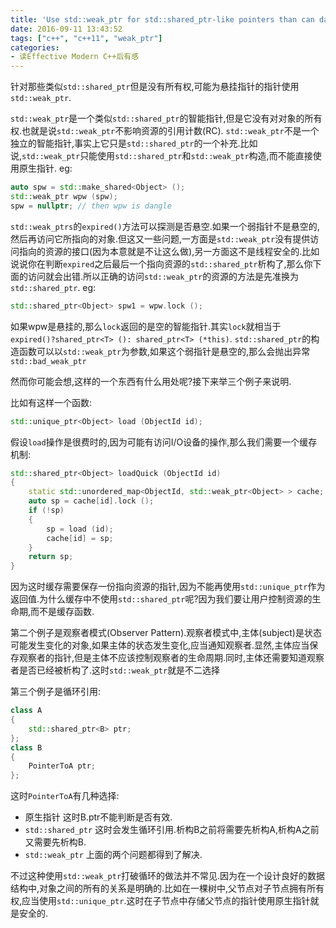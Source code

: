 ```yaml
---
title: 'Use std::weak_ptr for std::shared_ptr-like pointers than can dangle'
date: 2016-09-11 13:43:52
tags: ["c++", "c++11", "weak_ptr"]
categories:
- 读Effective Modern C++后有感
---
```

针对那些类似`std::shared_ptr`但是没有所有权,可能为悬挂指针的指针使用`std::weak_ptr`.

<!-- more -->

`std::weak_ptr`是一个类似`std::shared_ptr`的智能指针,但是它没有对对象的所有权.也就是说`std::weak_ptr`不影响资源的引用计数(RC).
`std::weak_ptr`不是一个独立的智能指针,事实上它只是`std::shared_ptr`的一个补充.比如说,`std::weak_ptr`只能使用`std::shared_ptr`和`std::weak_ptr`构造,而不能直接使用原生指针.
eg:
``` c++
auto spw = std::make_shared<Object> ();
std::weak_ptr wpw (spw);
spw = nullptr; // then wpw is dangle
```

`std::weak_ptrs`的`expired()`方法可以探测是否悬空.如果一个弱指针不是悬空的,然后再访问它所指向的对象.但这又一些问题,一方面是`std::weak_ptr`没有提供访问指向的资源的接口(因为本意就是不让这么做),另一方面这不是线程安全的.比如说说你在判断`expired`之后最后一个指向资源的`std::shared_ptr`析构了,那么你下面的访问就会出错.所以正确的访问`std::weak_ptr`的资源的方法是先准换为`std::shared_ptr`.
eg:
``` c++
std::shared_ptr<Object> spw1 = wpw.lock ();
```
如果wpw是悬挂的,那么`lock`返回的是空的智能指针.其实`lock`就相当于`expired()?shared_ptr<T> (): shared_ptr<T> (*this)`.
`std::shared_ptr`的构造函数可以以`std::weak_ptr`为参数,如果这个弱指针是悬空的,那么会抛出异常`std::bad_weak_ptr`

然而你可能会想,这样的一个东西有什么用处呢?接下来举三个例子来说明.

比如有这样一个函数:
``` c++
std::unique_ptr<Object> load (ObjectId id);
```
假设`load`操作是很费时的,因为可能有访问I/O设备的操作,那么我们需要一个缓存机制:
``` c++
std::shared_ptr<Object> loadQuick (ObjectId id)
{
    static std::unordered_map<ObjectId, std::weak_ptr<Object> > cache;
    auto sp = cache[id].lock ();
    if (!sp)
    {
        sp = load (id);
        cache[id] = sp;
    }
    return sp;
}
```
因为这时缓存需要保存一份指向资源的指针,因为不能再使用`std::unique_ptr`作为返回值.为什么缓存中不使用`std::shared_ptr`呢?因为我们要让用户控制资源的生命期,而不是缓存函数.


第二个例子是观察者模式(Observer Pattern).观察者模式中,主体(subject)是状态可能发生变化的对象,如果主体的状态发生变化,应当通知观察者.显然,主体应当保存观察者的指针,但是主体不应该控制观察者的生命周期.同时,主体还需要知道观察者是否已经被析构了.这时`std::weak_ptr`就是不二选择

第三个例子是循环引用:
``` c++
class A
{
    std::shared_ptr<B> ptr;
};
class B
{
    PointerToA ptr;
};
```
这时`PointerToA`有几种选择:
- 原生指针 这时B.ptr不能判断是否有效.
- `std::shared_ptr` 这时会发生循环引用.析构B之前将需要先析构A,析构A之前又需要先析构B.
- `std::weak_ptr` 上面的两个问题都得到了解决.

不过这种使用`std::weak_ptr`打破循环的做法并不常见.因为在一个设计良好的数据结构中,对象之间的所有的关系是明确的.比如在一棵树中,父节点对子节点拥有所有权,应当使用`std::unique_ptr`.这时在子节点中存储父节点的指针使用原生指针就是安全的.